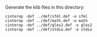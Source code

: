 Generate the klib files in this directory:

    cinterop -def ../def/sfml.def -o sfml
    cinterop -def ../def/math.def -o math
    cinterop -def ../def/gles2.def -o gles2
    cinterop -def ../def/stdio.def -o stdio
